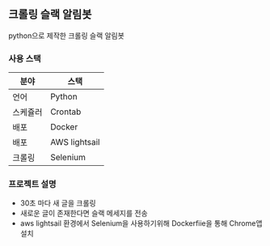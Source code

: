 ## 크롤링 슬랙 알림봇

python으로 제작한 크롤링 슬랙 알림봇 

### 사용 스택
|분야|스택|
|------|---|
|언어|Python|
|스케쥴러|Crontab|
|배포|Docker|
|배포|AWS lightsail|
|크롤링|Selenium|

### 프로젝트 설명
* 30초 마다 새 글을 크롤링
* 새로운 글이 존재한다면 슬랙 메세지를 전송
* aws lightsail 환경에서 Selenium을 사용하기위해 Dockerfiie을 통해 Chrome앱 설치

